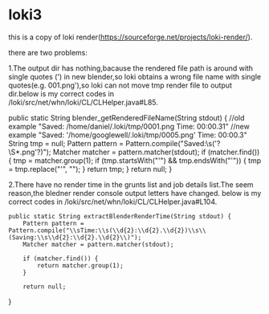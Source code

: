 # loki3
this is a copy of loki render(https://sourceforge.net/projects/loki-render/).

there are two problems:

1.The output dir has nothing,bacause the rendered file path is around with single quotes (') in new blender,so loki obtains a wrong file name with single quotes(e.g. 001.png'),so loki
can not move tmp render file to output dir.below is my correct codes in /loki/src/net/whn/loki/CL/CLHelper.java#L85.

   public static String blender_getRenderedFileName(String stdout) {
        //old example "Saved: /home/daniel/.loki/tmp/0001.png Time: 00:00.31" 
        //new example "Saved: '/home/googlewell/.loki/tmp/0005.png' Time: 00:00.3"
        String tmp = null;
        Pattern pattern = Pattern.compile("Saved:\\s('?\\S*.png'?)");
        Matcher matcher = pattern.matcher(stdout);
        if (matcher.find()) {
            tmp = matcher.group(1);
            if (tmp.startsWith("'") && tmp.endsWith("'")) {
                tmp = tmp.replace("'", "");
            }
            return tmp;
        }
        return null;
}


2.There have no render time in the grunts list and job details list.The seem reason,the bledner render console output letters have changed.
below is my correct codes in /loki/src/net/whn/loki/CL/CLHelper.java#L104.

    public static String extractBlenderRenderTime(String stdout) {
        Pattern pattern = Pattern.compile("\\sTime:\\s(\\d{2}:\\d{2}.\\d{2})\\s\\(Saving:\\s\\d{2}:\\d{2}.\\d{2}\\)");
        Matcher matcher = pattern.matcher(stdout);

        if (matcher.find()) {
            return matcher.group(1);
        }

        return null;
}
